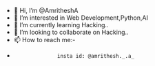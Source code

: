 - 👋 Hi, I’m @AmritheshA
- 👀 I’m interested in Web Development,Python,AI
- 🌱 I’m currently learning Hacking..
- 💞️ I’m looking to collaborate on Hacking..
- 📫 How to reach me:-
-                   insta id: @amrithesh._.a_


<!---
AmritheshA/AmritheshA is a ✨ special ✨ repository because its `README.md` (this file) appears on your GitHub profile.
You can click the Preview link to take a look at your changes.
--->
